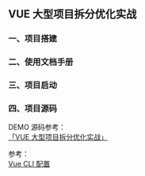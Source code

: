 ## VUE 大型项目拆分优化实战

### 一、项目搭建

### 二、使用文档手册

### 三、项目启动

### 四、项目源码

DEMO 源码参考：<br />
<a href="/" target="_blank">「VUE 大型项目拆分优化实战」 </a><br />

参考：<br />
<a href="https://cli.vuejs.org/zh/" target="_blank">Vue CLI 配置</a><br />
